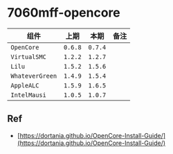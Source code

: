 # 7060mff-opencore

组件|上期|本期|备注
---|---|---|---
`OpenCore` | `0.6.8` | `0.7.4` |
`VirtualSMC` | `1.2.2` | `1.2.7`
`Lilu` | `1.5.2` | `1.5.6`
`WhateverGreen` | `1.4.9` | `1.5.4`
`AppleALC` | `1.5.9` | `1.6.5`
`IntelMausi` | `1.0.5` | `1.0.7`

## Ref

* [https://dortania.github.io/OpenCore-Install-Guide/](https://dortania.github.io/OpenCore-Install-Guide/)
